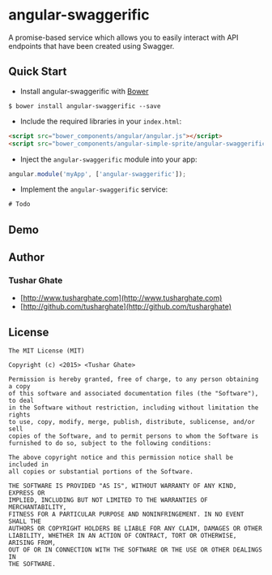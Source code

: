 # angular-swaggerific
A promise-based service which allows you to easily interact with API endpoints that have been created using Swagger.

## Quick Start

+ Install angular-swaggerific with [Bower](http://www.bower.io)

```
$ bower install angular-swaggerific --save
```

+ Include the required libraries in your `index.html`: 

```html
<script src="bower_components/angular/angular.js"></script>
<script src="bower_components/angular-simple-sprite/angular-swaggerific.min.js"></script>
```

+ Inject the `angular-swaggerific` module into your app:

```javascript
angular.module('myApp', ['angular-swaggerific']);
```

+ Implement the `angular-swaggerific` service:

```javascript
# Todo
```

## Demo 


## Author

### Tushar Ghate

+ [http://www.tusharghate.com](http://www.tusharghate.com)
+ [http://github.com/tusharghate](http://github.com/tusharghate)

## License

```
The MIT License (MIT)

Copyright (c) <2015> <Tushar Ghate>

Permission is hereby granted, free of charge, to any person obtaining a copy
of this software and associated documentation files (the "Software"), to deal
in the Software without restriction, including without limitation the rights
to use, copy, modify, merge, publish, distribute, sublicense, and/or sell
copies of the Software, and to permit persons to whom the Software is
furnished to do so, subject to the following conditions:

The above copyright notice and this permission notice shall be included in
all copies or substantial portions of the Software.

THE SOFTWARE IS PROVIDED "AS IS", WITHOUT WARRANTY OF ANY KIND, EXPRESS OR
IMPLIED, INCLUDING BUT NOT LIMITED TO THE WARRANTIES OF MERCHANTABILITY,
FITNESS FOR A PARTICULAR PURPOSE AND NONINFRINGEMENT. IN NO EVENT SHALL THE
AUTHORS OR COPYRIGHT HOLDERS BE LIABLE FOR ANY CLAIM, DAMAGES OR OTHER
LIABILITY, WHETHER IN AN ACTION OF CONTRACT, TORT OR OTHERWISE, ARISING FROM,
OUT OF OR IN CONNECTION WITH THE SOFTWARE OR THE USE OR OTHER DEALINGS IN
THE SOFTWARE.
```


